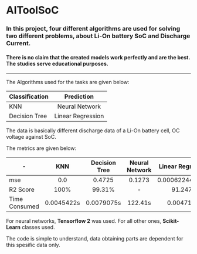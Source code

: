 # AIToolSoC
### In this project, four different algorithms are used for solving two different problems, about Li-On battery SoC and Discharge Current.
#### There is no claim that the created models work perfectly and are the best. The studies serve educational purposes.

------

The Algorithms used for the tasks are given below:

| Classification        | Prediction      |
| -------------         |:-------------:|
| KNN                   | Neural Network  |
| Decision Tree         | Linear Regression      |


The data is basically different discharge data of a Li-On battery cell, OC voltage against SoC.

The metrics are given below:

| -             | KNN           | Decision Tree   | Neural Network | Linear Regression | 
| ------------- |:-------------:|:---------------:|:--------------:|:-----------------:|
| mse           | 0.0           | 0.4725          |0.1273          | 0.0006224405147   |
| R2 Score      | 100%          | 99.31%          | -              | 91.247%           |
| Time Consumed | 0.0045422s    | 0.0079075s      |122.41s         | 0.0047117s        |

For neural networks, **Tensorflow 2** was used. For all other ones, **Scikit-Learn** classes used. 

The code is simple to understand, data obtaining parts are dependent for this spesific data only. 
